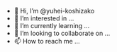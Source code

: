 - 👋 Hi, I’m @yuhei-koshizako
- 👀 I’m interested in ...
- 🌱 I’m currently learning ...
- 💞️ I’m looking to collaborate on ...
- 📫 How to reach me ...

<!---
yuhei-koshizako/yuhei-koshizako is a ✨ special ✨ repository because its `README.md` (this file) appears on your GitHub profile.
You can click the Preview link to take a look at your changes.
--->
